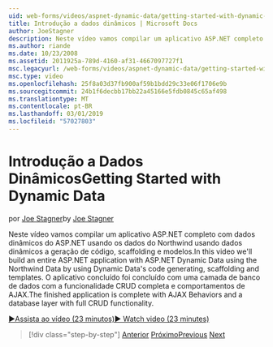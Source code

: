```yaml
---
uid: web-forms/videos/aspnet-dynamic-data/getting-started-with-dynamic-data
title: Introdução a dados dinâmicos | Microsoft Docs
author: JoeStagner
description: Neste vídeo vamos compilar um aplicativo ASP.NET completo com dados dinâmicos do ASP.NET usando os dados do Northwind, por meio de código dinâmico dos dados gerando scaffoldi...
ms.author: riande
ms.date: 10/23/2008
ms.assetid: 2011925a-789d-4160-af31-4667097727f1
msc.legacyurl: /web-forms/videos/aspnet-dynamic-data/getting-started-with-dynamic-data
msc.type: video
ms.openlocfilehash: 25f8a03d37fb900af59b1bdd29c33e06f1706e9b
ms.sourcegitcommit: 24b1f6decbb17bb22a45166e5fdb0845c65af498
ms.translationtype: MT
ms.contentlocale: pt-BR
ms.lasthandoff: 03/01/2019
ms.locfileid: "57027803"
---
```

<a name="getting-started-with-dynamic-data"></a><span data-ttu-id="35718-103">Introdução a Dados Dinâmicos</span><span class="sxs-lookup"><span data-stu-id="35718-103">Getting Started with Dynamic Data</span></span>
====================
<span data-ttu-id="35718-104">por [Joe Stagner](https://github.com/JoeStagner)</span><span class="sxs-lookup"><span data-stu-id="35718-104">by [Joe Stagner](https://github.com/JoeStagner)</span></span>

<span data-ttu-id="35718-105">Neste vídeo vamos compilar um aplicativo ASP.NET completo com dados dinâmicos do ASP.NET usando os dados do Northwind usando dados dinâmicos a geração de código, scaffolding e modelos.</span><span class="sxs-lookup"><span data-stu-id="35718-105">In this video we'll build an entire ASP.NET application with ASP.NET Dynamic Data using the Northwind Data by using Dynamic Data's code generating, scaffolding and templates.</span></span> <span data-ttu-id="35718-106">O aplicativo concluído foi concluído com uma camada de banco de dados com a funcionalidade CRUD completa e comportamentos de AJAX.</span><span class="sxs-lookup"><span data-stu-id="35718-106">The finished application is complete with AJAX Behaviors and a database layer with full CRUD functionality.</span></span>

[<span data-ttu-id="35718-107">&#9654;Assista ao vídeo (23 minutos)</span><span class="sxs-lookup"><span data-stu-id="35718-107">&#9654; Watch video (23 minutes)</span></span>](https://channel9.msdn.com/Blogs/ASP-NET-Site-Videos/getting-started-with-dynamic-data)

> [!div class="step-by-step"]
> <span data-ttu-id="35718-108">[Anterior](how-do-i-use-a-dynamiccontrol-in-listview-and-detailsview-controls.md)
> [Próximo](begin-editing-the-templates-in-aspnet-dynamic-data-applications.md)</span><span class="sxs-lookup"><span data-stu-id="35718-108">[Previous](how-do-i-use-a-dynamiccontrol-in-listview-and-detailsview-controls.md)
[Next](begin-editing-the-templates-in-aspnet-dynamic-data-applications.md)</span></span>
